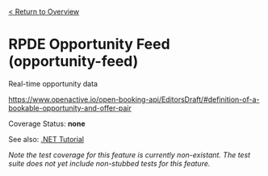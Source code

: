 [< Return to Overview](../../README.md)
# RPDE Opportunity Feed (opportunity-feed)

Real-time opportunity data


https://www.openactive.io/open-booking-api/EditorsDraft/#definition-of-a-bookable-opportunity-and-offer-pair

Coverage Status: **none**

See also: [.NET Tutorial](https://tutorials.openactive.io/open-booking-sdk/quick-start-guide/storebookingengine/day-2-open-data-feeds)


*Note the test coverage for this feature is currently non-existant. The test suite does not yet include non-stubbed tests for this feature.*



